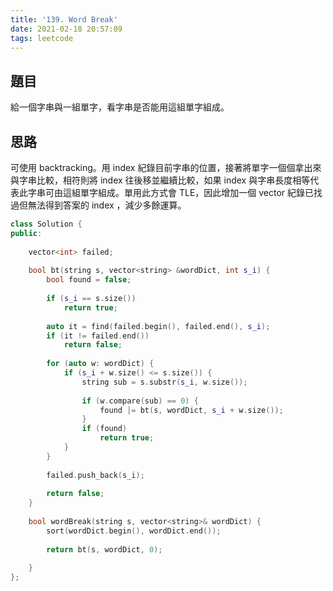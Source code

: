 ```yaml
---
title: '139. Word Break'
date: 2021-02-18 20:57:09
tags: leetcode
---
```

## 題目
給一個字串與一組單字，看字串是否能用這組單字組成。

## 思路
可使用 backtracking。用 index 紀錄目前字串的位置，接著將單字一個個拿出來與字串比較，相符則將 index 往後移並繼續比較，如果 index 與字串長度相等代表此字串可由這組單字組成。單用此方式會 TLE，因此增加一個 vector 紀錄已找過但無法得到答案的 index ，減少多餘運算。


```cpp
class Solution {
public:
    
    vector<int> failed;
    
    bool bt(string s, vector<string> &wordDict, int s_i) {
        bool found = false;
        
        if (s_i == s.size())
            return true;
        
        auto it = find(failed.begin(), failed.end(), s_i);
        if (it != failed.end())
            return false;
        
        for (auto w: wordDict) {
            if (s_i + w.size() <= s.size()) {
                string sub = s.substr(s_i, w.size());
                
                if (w.compare(sub) == 0) {
                    found |= bt(s, wordDict, s_i + w.size());
                }
                if (found)
                    return true;
            } 
        }
        
        failed.push_back(s_i);
        
        return false;
    }
    
    bool wordBreak(string s, vector<string>& wordDict) {
        sort(wordDict.begin(), wordDict.end());
        
        return bt(s, wordDict, 0);
        
    }
};
```
